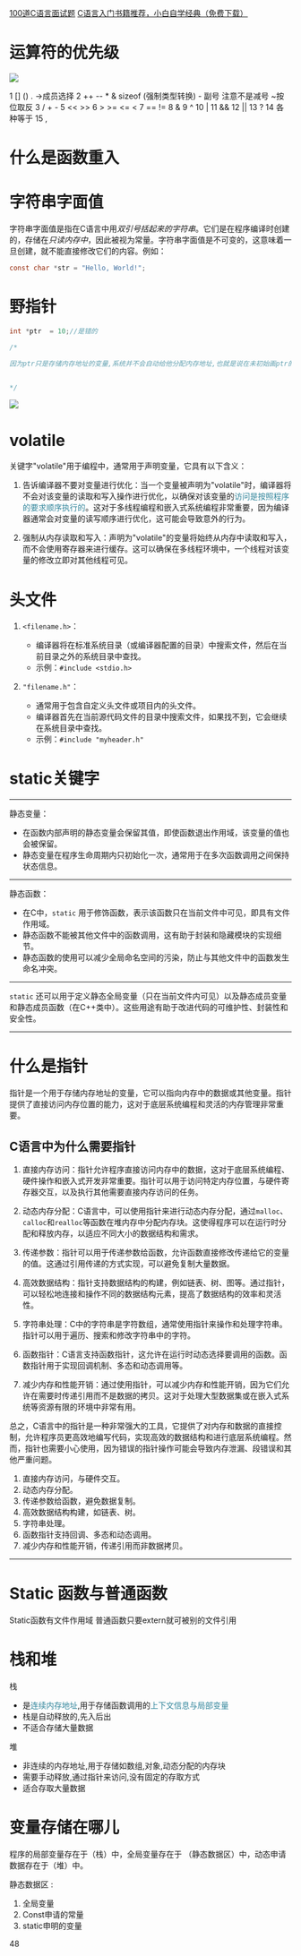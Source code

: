 [100道C语言面试题](https://blog.csdn.net/qwe5959798/article/details/104511822)
[C语言入门书籍推荐，小白自学经典（免费下载）](http://c.biancheng.net/view/1674.html)

# 运算符的优先级

![](assets/2023-10-15_170633.png)


1 [] () . ->成员选择
2 ++ -- * & sizeof (强制类型转换) - 副号 注意不是减号 ~按位取反
3 / + -
5 << >>
6 > >= <= <
7 == !=
8 & 
9 ^
10 |
11 &&
12 ||
13 ?
14 各种等于
15 ,


# 什么是函数重入


# 字符串字面值
字符串字面值是指在C语言中用*双引号括起来的字符串*。它们是在程序编译时创建的，存储在*只读内存中*，因此被视为常量。字符串字面值是不可变的，这意味着一旦创建，就不能直接修改它们的内容。例如：

```c
const char *str = "Hello, World!";
```


# 野指针

```c
int *ptr  = 10;//是错的

/*

因为ptr只是存储内存地址的变量,系统并不会自动给他分配内存地址,也就是说在未初始画ptr的值的时候,ptr的内存地址变量是随机的,这个时候改变*ptr的值就会随机改变一个内存地址的值导致系统崩溃


*/
```

![](assets/截图_20231014094045.png)


# volatile
关键字"volatile"用于编程中，通常用于声明变量，它具有以下含义：

1.  告诉编译器不要对变量进行优化：当一个变量被声明为"volatile"时，编译器将不会对该变量的读取和写入操作进行优化，以确保对该变量的<font color="#31859b">访问是按照程序的要求顺序执行的</font>。这对于多线程编程和嵌入式系统编程非常重要，因为编译器通常会对变量的读写顺序进行优化，这可能会导致意外的行为。
    
2.  强制从内存读取和写入：声明为"volatile"的变量将始终从内存中读取和写入，而不会使用寄存器来进行缓存。这可以确保在多线程环境中，一个线程对该变量的修改立即对其他线程可见。
# 头文件
1.  `<filename.h>`：
    
    -   编译器将在标准系统目录（或编译器配置的目录）中搜索文件，然后在当前目录之外的系统目录中查找。
    -   示例：`#include <stdio.h>`
2.  `"filename.h"`：
    
    -   通常用于包含自定义头文件或项目内的头文件。
    -   编译器首先在当前源代码文件的目录中搜索文件，如果找不到，它会继续在系统目录中查找。
    -   示例：`#include "myheader.h"`

# static关键字
___
静态变量：

-   在函数内部声明的静态变量会保留其值，即使函数退出作用域，该变量的值也会被保留。
-   静态变量在程序生命周期内只初始化一次，通常用于在多次函数调用之间保持状态信息。

___
静态函数：

-   在C中，`static` 用于修饰函数，表示该函数只在当前文件中可见，即具有文件作用域。
-   静态函数不能被其他文件中的函数调用，这有助于封装和隐藏模块的实现细节。
-   静态函数的使用可以减少全局命名空间的污染，防止与其他文件中的函数发生命名冲突。
___
`static` 还可以用于定义静态全局变量（只在当前文件内可见）以及静态成员变量和静态成员函数（在C++类中）。这些用途有助于改进代码的可维护性、封装性和安全性。
___

# 什么是指针

指针是一个用于存储内存地址的变量，它可以指向内存中的数据或其他变量。指针提供了直接访问内存位置的能力，这对于底层系统编程和灵活的内存管理非常重要。

## C语言中为什么需要指针
1. 直接内存访问：指针允许程序直接访问内存中的数据，这对于底层系统编程、硬件操作和嵌入式开发非常重要。指针可以用于访问特定内存位置，与硬件寄存器交互，以及执行其他需要直接内存访问的任务。
    
2. 动态内存分配：C语言中，可以使用指针来进行动态内存分配，通过`malloc`、`calloc`和`realloc`等函数在堆内存中分配内存块。这使得程序可以在运行时分配和释放内存，以适应不同大小的数据结构和需求。
    
3. 传递参数：指针可以用于传递参数给函数，允许函数直接修改传递给它的变量的值。这通过引用传递的方式实现，可以避免复制大量数据。
    
4. 高效数据结构：指针支持数据结构的构建，例如链表、树、图等。通过指针，可以轻松地连接和操作不同的数据结构元素，提高了数据结构的效率和灵活性。
    
5. 字符串处理：C中的字符串是字符数组，通常使用指针来操作和处理字符串。指针可以用于遍历、搜索和修改字符串中的字符。
    
6. 函数指针：C语言支持函数指针，这允许在运行时动态选择要调用的函数。函数指针用于实现回调机制、多态和动态调用等。
    
7. 减少内存和性能开销：通过使用指针，可以减少内存和性能开销，因为它们允许在需要时传递引用而不是数据的拷贝。这对于处理大型数据集或在嵌入式系统等资源有限的环境中非常有用。
    

总之，C语言中的指针是一种非常强大的工具，它提供了对内存和数据的直接控制，允许程序员更高效地编写代码，实现高效的数据结构和进行底层系统编程。然而，指针也需要小心使用，因为错误的指针操作可能会导致内存泄漏、段错误和其他严重问题。

1. 直接内存访问，与硬件交互。
2. 动态内存分配。
3. 传递参数给函数，避免数据复制。
4. 高效数据结构构建，如链表、树。
5. 字符串处理。
6. 函数指针支持回调、多态和动态调用。
7. 减少内存和性能开销，传递引用而非数据拷贝。
---
# Static 函数与普通函数
Static函数有文件作用域 
普通函数只要extern就可被别的文件引用

# 栈和堆

栈 
- 是<font color="#31859b">连续内存地址</font>,用于存储函数调用的<font color="#31859b">上下文信息与局部变量</font>
- 栈是自动释放的,先入后出
- 不适合存储大量数据

堆
- 非连续的内存地址,用于存储如数组,对象,动态分配的内存块
- 需要手动释放,通过指针来访问,没有固定的存取方式
- 适合存取大量数据

# 变量存储在哪儿
程序的局部变量存在于（栈）中，全局变量存在于 （静态数据区）中，动态申请数据存在于（堆）中。

静态数据区 :
1. 全局变量
2. Const申请的常量
3. static申明的变量

48